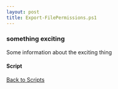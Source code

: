 ```yaml
---
layout: post
title: Export-FilePermissions.ps1
---
```


### something exciting

Some information about the exciting thing

#### Script

<script async src="https://gist-it.appspot.com/github.com/BanterBoy/scripts-blog/blob/master/PowerShell/scripts/fileManagement/Export-FilePermissions.ps1" crossorigin="anonymous"></script>

<a href="/menu/_pages/scripts.html">Back to Scripts</a>
